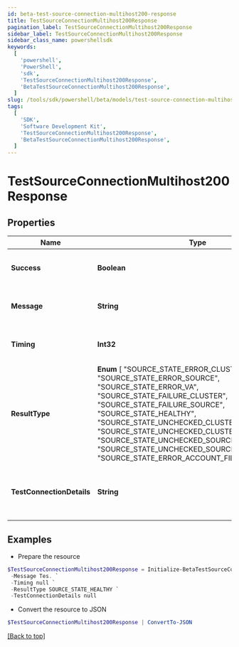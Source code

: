 ```yaml
---
id: beta-test-source-connection-multihost200-response
title: TestSourceConnectionMultihost200Response
pagination_label: TestSourceConnectionMultihost200Response
sidebar_label: TestSourceConnectionMultihost200Response
sidebar_class_name: powershellsdk
keywords:
  [
    'powershell',
    'PowerShell',
    'sdk',
    'TestSourceConnectionMultihost200Response',
    'BetaTestSourceConnectionMultihost200Response',
  ]
slug: /tools/sdk/powershell/beta/models/test-source-connection-multihost200-response
tags:
  [
    'SDK',
    'Software Development Kit',
    'TestSourceConnectionMultihost200Response',
    'BetaTestSourceConnectionMultihost200Response',
  ]
---
```


# TestSourceConnectionMultihost200Response

## Properties

| Name | Type | Description | Notes |
| --- | --- | --- | --- |
| **Success** | **Boolean** | Source's test connection status. | [optional] |
| **Message** | **String** | Source's test connection message. | [optional] |
| **Timing** | **Int32** | Source's test connection timing. | [optional] |
| **ResultType** | **Enum** [ "SOURCE_STATE_ERROR_CLUSTER", "SOURCE_STATE_ERROR_SOURCE", "SOURCE_STATE_ERROR_VA", "SOURCE_STATE_FAILURE_CLUSTER", "SOURCE_STATE_FAILURE_SOURCE", "SOURCE_STATE_HEALTHY", "SOURCE_STATE_UNCHECKED_CLUSTER", "SOURCE_STATE_UNCHECKED_CLUSTER_NO_SOURCES", "SOURCE_STATE_UNCHECKED_SOURCE", "SOURCE_STATE_UNCHECKED_SOURCE_NO_ACCOUNTS", "SOURCE_STATE_ERROR_ACCOUNT_FILE_IMPORT" ] | Source's human-readable result type. | [optional] |
| **TestConnectionDetails** | **String** | Source's human-readable test connection details. | [optional] |

## Examples

- Prepare the resource

```powershell
$TestSourceConnectionMultihost200Response = Initialize-BetaTestSourceConnectionMultihost200Response  -Success true `
 -Message Tes. `
 -Timing null `
 -ResultType SOURCE_STATE_HEALTHY `
 -TestConnectionDetails null
```

- Convert the resource to JSON

```powershell
$TestSourceConnectionMultihost200Response | ConvertTo-JSON
```

[[Back to top]](#)
